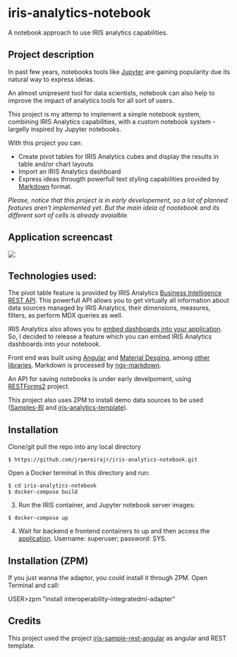 # iris-analytics-notebook

A notebook approach to use IRIS analytics capabilities.

## Project description

In past few years, notebooks tools like [Jupyter](https://jupyter.org/) are gaining popularity due its natural way to express ideias.

An almost unipresent tool for data scientists, notebook can also help to improve the impact of analytics tools for all sort of users.

This project is my attemp to implement a simple notebook system, combining IRIS Analytics capabilities, with a custom notebook system - largelly inspired by Jupyter notebooks.

With this project you can:

* Create pivot tables for IRIS Analytics cubes and display the results in table and/or chart layouts
* Import an IRIS Analytics dashboard
* Express ideas througth powerfull text styling capabilities provided by [Markdown](https://en.wikipedia.org/wiki/Markdown) format.

*Please, notice that this project is in early developement, so a lot of planned features aren't implemented yet. But the main ideia of nootebook and its different sort of cells is already avaialble.*

## Application screencast

<img src="https://github.com/jrpereirajr/iris-analytics-notebook/blob/master/img/2HWgQqAOUM.gif?raw=true"></img>

## Technologies used:

The pivot table feature is provided by IRIS Analytics [Business Intelligence REST API](https://docs.intersystems.com/irislatest/csp/docbook/Doc.View.cls?KEY=D2CLIENT_rest_api). This powerfull API allows you to get virtually all information about data sources managed by IRIS Analytics, their dimensions, measures, filters, as perform MDX queries as well.

IRIS Analytics also allows you to [embed dashboards into your application](https://docs.intersystems.com/latest/csp/docbook/Doc.View.cls?KEY=D2IMP_ch_dashboards). So, I decided to release a feature which you can embed IRIS Analytics dashboards into your notebook.

Front end was built using [Angular](https://angular.io/) and [Material Desging](https://material.angular.io/), among [other libraries](https://github.com/jrpereirajr/iris-analytics-notebook/blob/master/frontend/package.json). Markdown is processed by [ngx-markdown](https://github.com/jfcere/ngx-markdown).

An API for saving notebooks is under early develpoment, using [RESTForms2](https://github.com/intersystems-community/RESTForms2) project.

This project also uses ZPM to install demo data sources to be used ([Samples-BI](https://github.com/intersystems/Samples-BI) and [iris-analytics-template](https://github.com/intersystems-community/iris-analytics-template)).

## Installation

Clone/git pull the repo into any local directory

```
$ https://github.com/jrpereirajr/iris-analytics-notebook.git
```

Open a Docker terminal in this directory and run:

```
$ cd iris-analytics-notebook
$ docker-compose build
```

3. Run the IRIS container, and Jupyter notebook server images:

```
$ docker-compose up
```

4. Wait for backend e frontend containers to up and then access the [application](http://localhost:4200). Username: superuser; password: SYS.

## Installation (ZPM)
If you just wanna the adaptor, you could install it through ZPM.
Open Terminal and call:

USER>zpm "install interoperability-integratedml-adapter"

## Credits

This project used the project [iris-sample-rest-angular](https://github.com/intersystems-ib/iris-sample-rest-angular) as angular and REST template.
